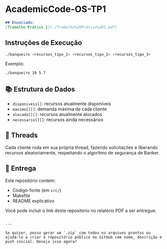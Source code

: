 # AcademicCode-OS-TP1

```markdown
## Enunciado:
[Trabalho Prático 1](./Trabalho%20Prático%201.pdf)
```

## Instruções de Execução

```bash
./banqueiro <recursos_tipo_1> <recursos_tipo_2> <recursos_tipo_3>
```

Exemplo:

```bash
./banqueiro 10 5 7
```

## 📚 Estrutura de Dados

* `disponiveis[]`: recursos atualmente disponíveis
* `maximo[][]`: demanda máxima de cada cliente
* `alocado[][]`: recursos atualmente alocados
* `necessario[][]`: recursos ainda necessários

## 👥 Threads

Cada cliente roda em sua própria thread, fazendo solicitações e liberando recursos aleatoriamente, respeitando o algoritmo de segurança de Banker.

## 📄 Entrega

Este repositório contém:

* Código-fonte (em `src/`)
* Makefile
* README explicativo

Você pode incluir o link deste repositório no relatório PDF a ser entregue.

```

---

Se quiser, posso gerar um `.zip` com todos os arquivos prontos ou ajudá-lo a criar o repositório público no GitHub com nome, descrição e push inicial. Deseja isso agora?
```

